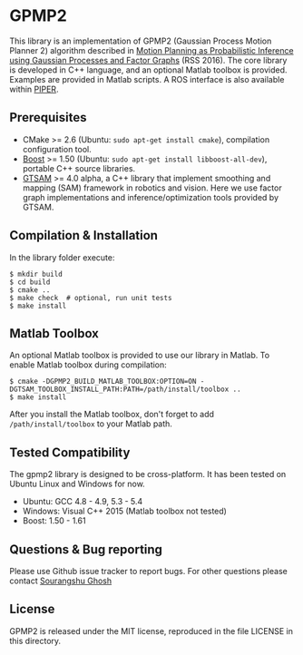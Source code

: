 GPMP2
===================================================
This library is an implementation of GPMP2 (Gaussian Process Motion Planner 2) algorithm described in [Motion Planning as Probabilistic Inference using Gaussian Processes and Factor Graphs](http://www.cc.gatech.edu/~bboots3/files/GPMP2.pdf) (RSS 2016). The core library is developed in C++ language, and an optional Matlab toolbox is provided. Examples are provided in Matlab scripts. A ROS interface is also available within [PIPER](https://github.com/gtrll/piper).


Prerequisites
------

- CMake >= 2.6 (Ubuntu: `sudo apt-get install cmake`), compilation configuration tool.
- [Boost](http://www.boost.org/) >= 1.50 (Ubuntu: `sudo apt-get install libboost-all-dev`), portable C++ source libraries.
- [GTSAM](https://github.com/borglab/gtsam) >= 4.0 alpha, a C++ library that implement smoothing and mapping (SAM) framework in robotics and vision.
Here we use factor graph implementations and inference/optimization tools provided by GTSAM.

Compilation & Installation
------

In the library folder execute:

```
$ mkdir build
$ cd build
$ cmake ..
$ make check  # optional, run unit tests
$ make install
```

Matlab Toolbox
-----

An optional Matlab toolbox is provided to use our library in Matlab. To enable Matlab toolbox during compilation:

```
$ cmake -DGPMP2_BUILD_MATLAB_TOOLBOX:OPTION=ON -DGTSAM_TOOLBOX_INSTALL_PATH:PATH=/path/install/toolbox ..
$ make install
```

After you install the Matlab toolbox, don't forget to add `/path/install/toolbox` to your Matlab path.

Tested Compatibility
-----

The gpmp2 library is designed to be cross-platform. It has been tested on Ubuntu Linux and Windows for now.

- Ubuntu: GCC 4.8 - 4.9, 5.3 - 5.4
- Windows: Visual C++ 2015 (Matlab toolbox not tested)
- Boost: 1.50 - 1.61


Questions & Bug reporting
-----

Please use Github issue tracker to report bugs. For other questions please contact [Sourangshu Ghosh](mailto:sourangshug123@gmail.com)

License
-----

GPMP2 is released under the MIT license, reproduced in the file LICENSE in this directory.
